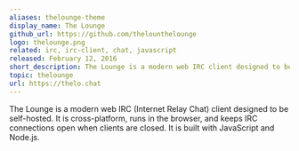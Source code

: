```yaml
---
aliases: thelounge-theme
display_name: The Lounge
github_url: https://github.com/thelounthelounge
logo: thelounge.png
related: irc, irc-client, chat, javascript
released: February 12, 2016
short_description: The Lounge is a modern web IRC client designed to be self-hosted.
topic: thelounge
url: https://thelo.chat
---
```

The Lounge is a modern web IRC (Internet Relay Chat) client designed to be self-hosted. It is cross-platform, runs in the browser, and keeps IRC connections open when clients are closed. It is built with JavaScript and Node.js.
